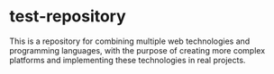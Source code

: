 # test-repository
This is a repository for combining multiple web technologies and programming languages, with the purpose of creating more complex platforms and implementing these technologies in real projects.
